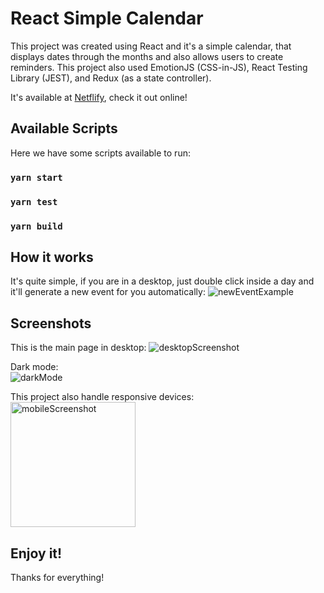 # React Simple Calendar

This project was created using React and it's a simple calendar, that displays dates through the months and also allows users to create reminders. This project also used EmotionJS (CSS-in-JS), React Testing Library (JEST), and Redux (as a state controller).

It's available at [Netflify](https://admiring-babbage-602e87.netlify.app/), check it out online!

## Available Scripts

Here we have some scripts available to run:

### `yarn start`

### `yarn test`

### `yarn build`

## How it works

It's quite simple, if you are in a desktop, just double click inside a day and it'll generate a new event for you automatically:
![newEventExample](https://i.imgur.com/9Yq94oN.png)

## Screenshots

This is the main page in desktop:
![desktopScreenshot](https://i.imgur.com/AHaMaic.png)

Dark mode:  
![darkMode](https://i.imgur.com/yJ3dViJ.png)

This project also handle responsive devices:  
<img src="https://i.imgur.com/2mpBqp8.png" alt="mobileScreenshot" width="200"/>

## Enjoy it!

Thanks for everything!

